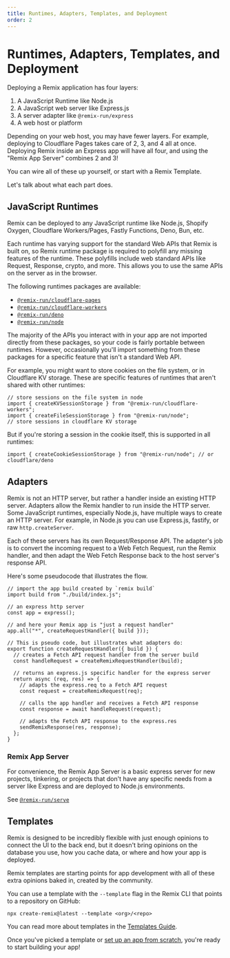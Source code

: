 ```yaml
---
title: Runtimes, Adapters, Templates, and Deployment
order: 2
---
```


# Runtimes, Adapters, Templates, and Deployment

Deploying a Remix application has four layers:

1. A JavaScript Runtime like Node.js
2. A JavaScript web server like Express.js
3. A server adapter like `@remix-run/express`
4. A web host or platform

Depending on your web host, you may have fewer layers. For example, deploying to Cloudflare Pages takes care of 2, 3, and 4 all at once. Deploying Remix inside an Express app will have all four, and using the "Remix App Server" combines 2 and 3!

You can wire all of these up yourself, or start with a Remix Template.

Let's talk about what each part does.

## JavaScript Runtimes

Remix can be deployed to any JavaScript runtime like Node.js, Shopify Oxygen, Cloudflare Workers/Pages, Fastly Functions, Deno, Bun, etc.

Each runtime has varying support for the standard Web APIs that Remix is built on, so Remix runtime package is required to polyfill any missing features of the runtime. These polyfills include web standard APIs like Request, Response, crypto, and more. This allows you to use the same APIs on the server as in the browser.

The following runtimes packages are available:

- [`@remix-run/cloudflare-pages`][remix_run_cloudflare_pages]
- [`@remix-run/cloudflare-workers`][remix_run_cloudflare_workers]
- [`@remix-run/deno`][remix_run_deno]
- [`@remix-run/node`][remix_run_node]

The majority of the APIs you interact with in your app are not imported directly from these packages, so your code is fairly portable between runtimes. However, occasionally you'll import something from these packages for a specific feature that isn't a standard Web API.

For example, you might want to store cookies on the file system, or in Cloudflare KV storage. These are specific features of runtimes that aren't shared with other runtimes:

```tsx
// store sessions on the file system in node
import { createKVSessionStorage } from "@remix-run/cloudflare-workers";
import { createFileSessionStorage } from "@remix-run/node";
// store sessions in cloudflare KV storage
```

But if you're storing a session in the cookie itself, this is supported in all runtimes:

```tsx
import { createCookieSessionStorage } from "@remix-run/node"; // or cloudflare/deno
```

## Adapters

Remix is not an HTTP server, but rather a handler inside an existing HTTP server. Adapters allow the Remix handler to run inside the HTTP server. Some JavaScript runtimes, especially Node.js, have multiple ways to create an HTTP server. For example, in Node.js you can use Express.js, fastify, or raw `http.createServer`.

Each of these servers has its own Request/Response API. The adapter's job is to convert the incoming request to a Web Fetch Request, run the Remix handler, and then adapt the Web Fetch Response back to the host server's response API.

Here's some pseudocode that illustrates the flow.

```tsx
// import the app build created by `remix build`
import build from "./build/index.js";

// an express http server
const app = express();

// and here your Remix app is "just a request handler"
app.all("*", createRequestHandler({ build }));

// This is pseudo code, but illustrates what adapters do:
export function createRequestHandler({ build }) {
  // creates a Fetch API request handler from the server build
  const handleRequest = createRemixRequestHandler(build);

  // returns an express.js specific handler for the express server
  return async (req, res) => {
    // adapts the express.req to a Fetch API request
    const request = createRemixRequest(req);

    // calls the app handler and receives a Fetch API response
    const response = await handleRequest(request);

    // adapts the Fetch API response to the express.res
    sendRemixResponse(res, response);
  };
}
```

### Remix App Server

For convenience, the Remix App Server is a basic express server for new projects, tinkering, or projects that don't have any specific needs from a server like Express and are deployed to Node.js environments.

See [`@remix-run/serve`][serve]

## Templates

Remix is designed to be incredibly flexible with just enough opinions to connect the UI to the back end, but it doesn't bring opinions on the database you use, how you cache data, or where and how your app is deployed.

Remix templates are starting points for app development with all of these extra opinions baked in, created by the community.

You can use a template with the `--template` flag in the Remix CLI that points to a repository on GitHub:

```
npx create-remix@latest --template <org>/<repo>
```

You can read more about templates in the [Templates Guide][templates_guide].

Once you've picked a template or [set up an app from scratch][quickstart], you're ready to start building your app!

[templates]: https://remix.guide/templates
[serve]: ../other-api/serve
[quickstart]: ../start/quickstart
[templates_guide]: ../guides/templates
[remix_run_cloudflare_pages]: https://npm.im/@remix-run/cloudflare-pages
[remix_run_cloudflare_workers]: https://npm.im/@remix-run/cloudflare-workers
[remix_run_deno]: https://npm.im/@remix-run/deno
[remix_run_node]: https://npm.im/@remix-run/node
